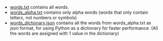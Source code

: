 * [words.txt](words.txt) contains all words.
* [words_alpha.txt](words_alpha.txt) contains only alpha words (words that only contain letters, not numbers or symbols)
* [words_dictionary.json](words_dictionary.json) contains all the words from words_alpha.txt as json format, for using Python as a dictionary for faster performance. (All the words are assigned with 1 value in the dictionary)

